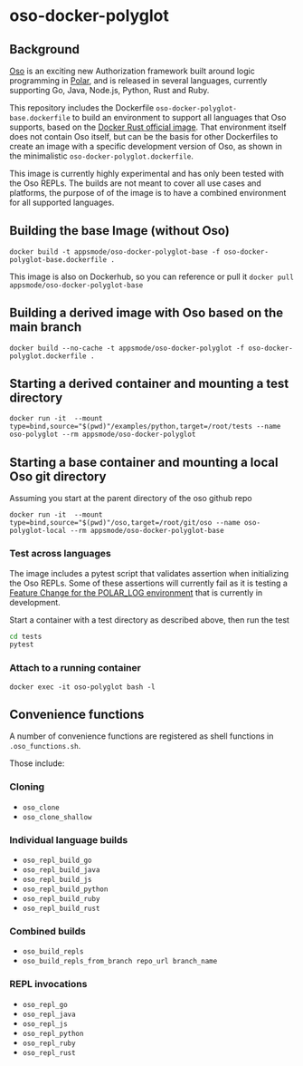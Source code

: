 # oso-docker-polyglot
## Background

[Oso](https://www.osohq.com/) is an exciting new Authorization framework built around logic programming in [Polar](https://docs.osohq.com/rust/learn/polar-foundations.html), and is released in several languages, currently supporting Go, Java, Node.js, Python, Rust and Ruby.

This repository includes the Dockerfile `oso-docker-polyglot-base.dockerfile` to build an environment to support all languages that Oso supports, based on the [Docker Rust official image](https://hub.docker.com/_/rust). That environment itself does not contain Oso itself, but can be the basis for other Dockerfiles to create an image with a specific development version of Oso, as shown in the minimalistic `oso-docker-polyglot.dockerfile`.

This image is currently highly experimental and has only been tested with the Oso REPLs. The builds are not meant to cover all use cases and platforms, the purpose of of the image is to have a combined environment for all supported languages. 

## Building the base Image (without Oso)
`docker build -t appsmode/oso-docker-polyglot-base -f oso-docker-polyglot-base.dockerfile .`

This image is also on Dockerhub, so you can reference or pull it
`docker pull appsmode/oso-docker-polyglot-base`

## Building a derived image with Oso based on the main branch
`docker build --no-cache -t appsmode/oso-docker-polyglot -f oso-docker-polyglot.dockerfile .`

## Starting a derived container and mounting a test directory
`docker run -it  --mount type=bind,source="$(pwd)"/examples/python,target=/root/tests --name oso-polyglot --rm appsmode/oso-docker-polyglot`

## Starting a base container and mounting a local Oso git directory
Assuming you start at the parent directory of the oso github repo

`docker run -it  --mount type=bind,source="$(pwd)"/oso,target=/root/git/oso --name oso-polyglot-local --rm appsmode/oso-docker-polyglot-base`

### Test across languages
The image includes a pytest script that validates assertion when initializing the Oso REPLs. Some of these assertions will currently fail as it is testing a [Feature Change for the POLAR_LOG environment](https://github.com/osohq/oso/issues/1121) that is currently in development.

Start a container with a test directory as described above, then run the test

```bash
cd tests
pytest
```
### Attach to a running container
```docker exec -it oso-polyglot bash -l```
## Convenience functions
A number of convenience functions are registered as shell functions in `.oso_functions.sh`.

Those include:

### Cloning
- `oso_clone`
- `oso_clone_shallow`

### Individual language builds
- `oso_repl_build_go`
- `oso_repl_build_java`
- `oso_repl_build_js`
- `oso_repl_build_python`
- `oso_repl_build_ruby`
- `oso_repl_build_rust`

### Combined builds
- `oso_build_repls`
- `oso_build_repls_from_branch repo_url branch_name`

### REPL invocations
- `oso_repl_go`
- `oso_repl_java`
- `oso_repl_js`
- `oso_repl_python`
- `oso_repl_ruby`
- `oso_repl_rust`



